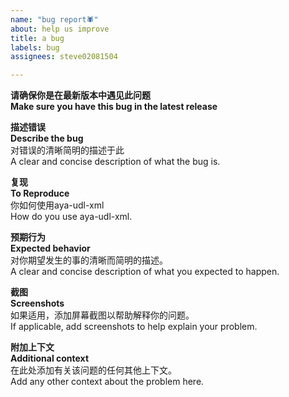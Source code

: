 ```yaml
---
name: "bug report🕷"
about: help us improve
title: a bug
labels: bug
assignees: steve02081504

---
```

**请确保你是在最新版本中遇见此问题**  
**Make sure you have this bug in the latest release**  

**描述错误**  
**Describe the bug**  
对错误的清晰简明的描述于此  
A clear and concise description of what the bug is.  

**复现**  
**To Reproduce**  
你如何使用aya-udl-xml  
How do you use aya-udl-xml.  

**预期行为**  
**Expected behavior**  
对你期望发生的事的清晰而简明的描述。  
A clear and concise description of what you expected to happen.  

**截图**  
**Screenshots**  
如果适用，添加屏幕截图以帮助解释你的问题。  
If applicable, add screenshots to help explain your problem.  

**附加上下文**  
**Additional context**  
在此处添加有关该问题的任何其他上下文。  
Add any other context about the problem here.  
